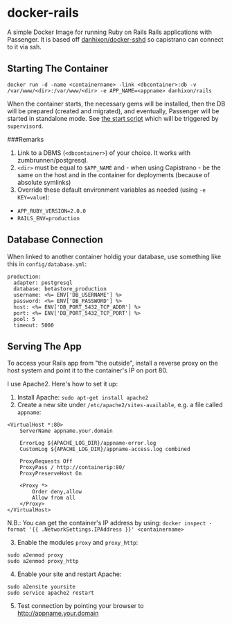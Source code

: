 docker-rails
============

A simple Docker Image for running Ruby on Rails Rails applications with Passenger. It is based off [danhixon/docker-sshd](https://github.com/danhixon/docker-sshd) so capistrano can connect to it via ssh.

## Starting The Container

`docker run -d -name <containername> -link <dbcontainer>:db -v /var/www/<dir>:/var/www/<dir> -e APP_NAME=<appname> danhixon/rails`

When the container starts, the necessary gems will be installed, then the DB will be prepared (created and migrated), and eventually, Passenger will be started in standalone mode. See [the start script](../master/start_passenger) which will be triggered by `supervisord`.

###Remarks
1. Link to a DBMS (`<dbcontainer>`) of your choice. It works with zumbrunnen/postgresql.
2. `<dir>` must be equal to `$APP_NAME` and - when using Capistrano - be the same on the host and in the container for deployments (because of absolute symlinks)
3. Override these default environment variables as needed (using `-e KEY=value`):
 * `APP_RUBY_VERSION=2.0.0`
 * `RAILS_ENV=production`


## Database Connection
When linked to another container holdig your database, use something like this in `config/database.yml`:
```
production:
  adapter: postgresql
  database: betastore_production
  username: <%= ENV['DB_USERNAME'] %>
  password: <%= ENV['DB_PASSWORD'] %>
  host: <%= ENV['DB_PORT_5432_TCP_ADDR'] %>
  port: <%= ENV['DB_PORT_5432_TCP_PORT'] %>
  pool: 5
  timeout: 5000
```

## Serving The App

To access your Rails app from "the outside", install a reverse proxy on the host system and point it to the container's IP on port 80.

I use Apache2. Here's how to set it up:

1. Install Apache: `sudo apt-get install apache2`
2. Create a new site under `/etc/apache2/sites-available`, e.g. a file called `appname`:

```
<VirtualHost *:80>
    ServerName appname.your.domain

    ErrorLog ${APACHE_LOG_DIR}/appname-error.log
    CustomLog ${APACHE_LOG_DIR}/appname-access.log combined

    ProxyRequests Off
    ProxyPass / http://containerip:80/
    ProxyPreserveHost On

    <Proxy *>
        Order deny,allow
        Allow from all
    </Proxy>
</VirtualHost>
```

N.B.: You can get the container's IP address by using: `docker inspect -format '{{ .NetworkSettings.IPAddress }}' <containername>`

3. Enable the modules `proxy` and `proxy_http`:

```
sudo a2enmod proxy
sudo a2enmod proxy_http
```

4. Enable your site and restart Apache:

```
sudo a2ensite yoursite
sudo service apache2 restart
```

5. Test connection by pointing your browser to http://appname.your.domain

